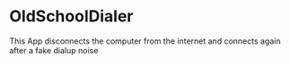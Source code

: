 # OldSchoolDialer
This App disconnects the computer from the internet and connects again after a fake dialup noise
